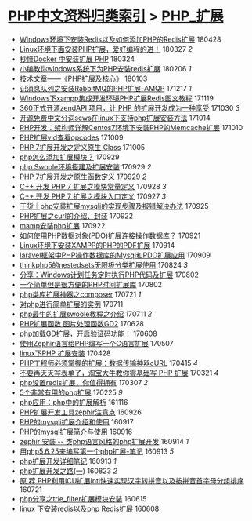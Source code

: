 [PHP中文资料归类索引](../README.md) > [PHP_扩展](PHP_扩展.md)
====
- [Windows环境下安装Redis以及如何添加PHP的Redis扩展](http://jkwz.applinzi.com/ittc/7097054065882301451.html#Windows%E7%8E%AF%E5%A2%83%E4%B8%8B%E5%AE%89%E8%A3%85Redis%E4%BB%A5%E5%8F%8A%E5%A6%82%E4%BD%95%E6%B7%BB%E5%8A%A0PHP%E7%9A%84Redis%E6%89%A9%E5%B1%95) 180428  
- [Linux环境下面安装PHP扩展，爱好编程的进！](http://jkwz.applinzi.com/ittc/7085083964845081606.html#Linux%E7%8E%AF%E5%A2%83%E4%B8%8B%E9%9D%A2%E5%AE%89%E8%A3%85PHP%E6%89%A9%E5%B1%95%EF%BC%8C%E7%88%B1%E5%A5%BD%E7%BC%96%E7%A8%8B%E7%9A%84%E8%BF%9B%EF%BC%81) 180327 *2* 
- [秒懂Docker 中安装扩展 PHP](http://jkwz.applinzi.com/ittc/7084189060614849552.html#%E7%A7%92%E6%87%82Docker+%E4%B8%AD%E5%AE%89%E8%A3%85%E6%89%A9%E5%B1%95+PHP) 180324  
- [小编教你windows系统下为PHP安装redis扩展](http://jkwz.applinzi.com/ittc/7066892544397280273.html#%E5%B0%8F%E7%BC%96%E6%95%99%E4%BD%A0windows%E7%B3%BB%E7%BB%9F%E4%B8%8B%E4%B8%BAPHP%E5%AE%89%E8%A3%85redis%E6%89%A9%E5%B1%95) 180206 *1* 
- [技术文章——《PHP扩展及核心》](http://jkwz.applinzi.com/ittc/7054346059973657607.html#%E6%8A%80%E6%9C%AF%E6%96%87%E7%AB%A0%E2%80%94%E2%80%94%E3%80%8APHP%E6%89%A9%E5%B1%95%E5%8F%8A%E6%A0%B8%E5%BF%83%E3%80%8B) 180103  
- [识消息队列之安装RabbitMQ的PHP扩展-AMQP](http://jkwz.applinzi.com/ittc/7047995402148643856.html#%E8%AF%86%E6%B6%88%E6%81%AF%E9%98%9F%E5%88%97%E4%B9%8B%E5%AE%89%E8%A3%85RabbitMQ%E7%9A%84PHP%E6%89%A9%E5%B1%95-AMQP) 171217 *1* 
- [Windows下xampp集成开发环境PHP扩展Redis图文教程](http://jkwz.applinzi.com/ittc/7037731223575725072.html#Windows%E4%B8%8Bxampp%E9%9B%86%E6%88%90%E5%BC%80%E5%8F%91%E7%8E%AF%E5%A2%83PHP%E6%89%A9%E5%B1%95Redis%E5%9B%BE%E6%96%87%E6%95%99%E7%A8%8B) 171119  
- [360正式开源zendAPI 项目，让 PHP 的扩展开发成为一种享受](http://jkwz.applinzi.com/ittc/7030291234415969296.html#360%E6%AD%A3%E5%BC%8F%E5%BC%80%E6%BA%90zendAPI+%E9%A1%B9%E7%9B%AE%EF%BC%8C%E8%AE%A9+PHP+%E7%9A%84%E6%89%A9%E5%B1%95%E5%BC%80%E5%8F%91%E6%88%90%E4%B8%BA%E4%B8%80%E7%A7%8D%E4%BA%AB%E5%8F%97) 171030 *3* 
- [开源免费中文分词scws在linux下支持php扩展安装方法](http://jkwz.applinzi.com/ittc/7024235041452983313.html#%E5%BC%80%E6%BA%90%E5%85%8D%E8%B4%B9%E4%B8%AD%E6%96%87%E5%88%86%E8%AF%8Dscws%E5%9C%A8linux%E4%B8%8B%E6%94%AF%E6%8C%81php%E6%89%A9%E5%B1%95%E5%AE%89%E8%A3%85%E6%96%B9%E6%B3%95) 171014  
- [PHP开发：架构师详解Centos7环境下安装PHP的Memcache扩展](http://jkwz.applinzi.com/ittc/7022828577844888593.html#PHP%E5%BC%80%E5%8F%91%EF%BC%9A%E6%9E%B6%E6%9E%84%E5%B8%88%E8%AF%A6%E8%A7%A3Centos7%E7%8E%AF%E5%A2%83%E4%B8%8B%E5%AE%89%E8%A3%85PHP%E7%9A%84Memcache%E6%89%A9%E5%B1%95) 171010  
- [PHP扩展vld查看opcodes](http://jkwz.applinzi.com/ittc/7022572563207816209.html#PHP%E6%89%A9%E5%B1%95vld%E6%9F%A5%E7%9C%8Bopcodes) 171009  
- [PHP 7扩展开发之定义原生 Class](http://jkwz.applinzi.com/ittc/7020882785257128976.html#PHP+7%E6%89%A9%E5%B1%95%E5%BC%80%E5%8F%91%E4%B9%8B%E5%AE%9A%E4%B9%89%E5%8E%9F%E7%94%9F+Class) 171005  
- [php怎么添加扩展模块？](http://jkwz.applinzi.com/ittc/7018494526631707664.html#php%E6%80%8E%E4%B9%88%E6%B7%BB%E5%8A%A0%E6%89%A9%E5%B1%95%E6%A8%A1%E5%9D%97%EF%BC%9F) 170929  
- [php Swoole环境搭建及扩展安装](http://jkwz.applinzi.com/ittc/7018638607047459856.html#php+Swoole%E7%8E%AF%E5%A2%83%E6%90%AD%E5%BB%BA%E5%8F%8A%E6%89%A9%E5%B1%95%E5%AE%89%E8%A3%85) 170929 *2* 
- [PHP 7扩展开发之原生函数定义](http://jkwz.applinzi.com/ittc/7018625327964881936.html#PHP+7%E6%89%A9%E5%B1%95%E5%BC%80%E5%8F%91%E4%B9%8B%E5%8E%9F%E7%94%9F%E5%87%BD%E6%95%B0%E5%AE%9A%E4%B9%89) 170929 *2* 
- [C++ 开发 PHP 7 扩展之模块常量定义](http://jkwz.applinzi.com/ittc/7018253242071516177.html#C%2B%2B+%E5%BC%80%E5%8F%91+PHP+7+%E6%89%A9%E5%B1%95%E4%B9%8B%E6%A8%A1%E5%9D%97%E5%B8%B8%E9%87%8F%E5%AE%9A%E4%B9%89) 170928 *3* 
- [C++ 开发 PHP 7 扩展之模块入口定义](http://jkwz.applinzi.com/ittc/7017512364986074129.html#C%2B%2B+%E5%BC%80%E5%8F%91+PHP+7+%E6%89%A9%E5%B1%95%E4%B9%8B%E6%A8%A1%E5%9D%97%E5%85%A5%E5%8F%A3%E5%AE%9A%E4%B9%89) 170927 *3* 
- [干货｜php安装扩展mysqli的实现步骤及报错解决办法](http://jkwz.applinzi.com/ittc/7017207434190521361.html#%E5%B9%B2%E8%B4%A7%EF%BD%9Cphp%E5%AE%89%E8%A3%85%E6%89%A9%E5%B1%95mysqli%E7%9A%84%E5%AE%9E%E7%8E%B0%E6%AD%A5%E9%AA%A4%E5%8F%8A%E6%8A%A5%E9%94%99%E8%A7%A3%E5%86%B3%E5%8A%9E%E6%B3%95) 170925  
- [PHP扩展之curl的介绍、封装](http://jkwz.applinzi.com/ittc/7015889683182257168.html#PHP%E6%89%A9%E5%B1%95%E4%B9%8Bcurl%E7%9A%84%E4%BB%8B%E7%BB%8D%E3%80%81%E5%B0%81%E8%A3%85) 170922  
- [mamp安装php扩展](http://jkwz.applinzi.com/ittc/7016019940128326672.html#mamp%E5%AE%89%E8%A3%85php%E6%89%A9%E5%B1%95) 170922  
- [如何使用PHP数据对象(PDO)扩展连接操作数据库？](http://jkwz.applinzi.com/ittc/7015846919044334609.html#%E5%A6%82%E4%BD%95%E4%BD%BF%E7%94%A8PHP%E6%95%B0%E6%8D%AE%E5%AF%B9%E8%B1%A1%28PDO%29%E6%89%A9%E5%B1%95%E8%BF%9E%E6%8E%A5%E6%93%8D%E4%BD%9C%E6%95%B0%E6%8D%AE%E5%BA%93%EF%BC%9F) 170921  
- [Linux环境下安装XAMPP的PHP的PDF扩展](http://jkwz.applinzi.com/ittc/7013081797209097233.html#Linux%E7%8E%AF%E5%A2%83%E4%B8%8B%E5%AE%89%E8%A3%85XAMPP%E7%9A%84PHP%E7%9A%84PDF%E6%89%A9%E5%B1%95) 170914  
- [laravel框架中PHP操作数据库的Mysql和PDO扩展应用](http://jkwz.applinzi.com/ittc/7011409079682204688.html#laravel%E6%A1%86%E6%9E%B6%E4%B8%ADPHP%E6%93%8D%E4%BD%9C%E6%95%B0%E6%8D%AE%E5%BA%93%E7%9A%84Mysql%E5%92%8CPDO%E6%89%A9%E5%B1%95%E5%BA%94%E7%94%A8) 170909  
- [thinkphp5的nestedsets无限极分类扩展使用](http://jkwz.applinzi.com/ittc/7005301198331315217.html#thinkphp5%E7%9A%84nestedsets%E6%97%A0%E9%99%90%E6%9E%81%E5%88%86%E7%B1%BB%E6%89%A9%E5%B1%95%E4%BD%BF%E7%94%A8) 170824 *3* 
- [分享：Windows计划任务定时执行PHP代码及扩展](http://jkwz.applinzi.com/ittc/6997238521314935825.html#%E5%88%86%E4%BA%AB%EF%BC%9AWindows%E8%AE%A1%E5%88%92%E4%BB%BB%E5%8A%A1%E5%AE%9A%E6%97%B6%E6%89%A7%E8%A1%8CPHP%E4%BB%A3%E7%A0%81%E5%8F%8A%E6%89%A9%E5%B1%95) 170802  
- [一个简单但是很方便的PHP时间扩展库](http://jkwz.applinzi.com/ittc/6997160459369989136.html#%E4%B8%80%E4%B8%AA%E7%AE%80%E5%8D%95%E4%BD%86%E6%98%AF%E5%BE%88%E6%96%B9%E4%BE%BF%E7%9A%84PHP%E6%97%B6%E9%97%B4%E6%89%A9%E5%B1%95%E5%BA%93) 170802  
- [php类库扩展神器之composer](http://jkwz.applinzi.com/ittc/6992677216239223824.html#php%E7%B1%BB%E5%BA%93%E6%89%A9%E5%B1%95%E7%A5%9E%E5%99%A8%E4%B9%8Bcomposer) 170721 *1* 
- [对php进行简单扩展的实例](http://jkwz.applinzi.com/ittc/6989062955487200273.html#%E5%AF%B9php%E8%BF%9B%E8%A1%8C%E7%AE%80%E5%8D%95%E6%89%A9%E5%B1%95%E7%9A%84%E5%AE%9E%E4%BE%8B) 170711  
- [php最牛的扩展swoole教程之介绍](http://jkwz.applinzi.com/ittc/6989055889171285009.html#php%E6%9C%80%E7%89%9B%E7%9A%84%E6%89%A9%E5%B1%95swoole%E6%95%99%E7%A8%8B%E4%B9%8B%E4%BB%8B%E7%BB%8D) 170711 *2* 
- [PHP扩展函数 图片处理函数GD2](http://jkwz.applinzi.com/ittc/6984187939343827972.html#PHP%E6%89%A9%E5%B1%95%E5%87%BD%E6%95%B0+%E5%9B%BE%E7%89%87%E5%A4%84%E7%90%86%E5%87%BD%E6%95%B0GD2) 170628  
- [php加载GD扩展，开启验证码功能！](http://jkwz.applinzi.com/ittc/6976930872774099972.html#php%E5%8A%A0%E8%BD%BDGD%E6%89%A9%E5%B1%95%EF%BC%8C%E5%BC%80%E5%90%AF%E9%AA%8C%E8%AF%81%E7%A0%81%E5%8A%9F%E8%83%BD%EF%BC%81) 170608  
- [使用Zephir语言给PHP编写一个C语言扩展](http://jkwz.applinzi.com/ittc/6964460616226964485.html#%E4%BD%BF%E7%94%A8Zephir%E8%AF%AD%E8%A8%80%E7%BB%99PHP%E7%BC%96%E5%86%99%E4%B8%80%E4%B8%AAC%E8%AF%AD%E8%A8%80%E6%89%A9%E5%B1%95) 170507  
- [linux下PHP 扩展安装](http://jkwz.applinzi.com/ittc/6961490365856089092.html#linux%E4%B8%8BPHP+%E6%89%A9%E5%B1%95%E5%AE%89%E8%A3%85) 170428  
- [PHP工程师必须掌握的扩展：数据传输神器cURL](http://jkwz.applinzi.com/ittc/6956906889811067909.html#PHP%E5%B7%A5%E7%A8%8B%E5%B8%88%E5%BF%85%E9%A1%BB%E6%8E%8C%E6%8F%A1%E7%9A%84%E6%89%A9%E5%B1%95%EF%BC%9A%E6%95%B0%E6%8D%AE%E4%BC%A0%E8%BE%93%E7%A5%9E%E5%99%A8cURL) 170415 *4* 
- [不要再天天写表单了，淘宝大牛教你零基础写 PHP 扩展](http://jkwz.applinzi.com/ittc/6947542207467881476.html#%E4%B8%8D%E8%A6%81%E5%86%8D%E5%A4%A9%E5%A4%A9%E5%86%99%E8%A1%A8%E5%8D%95%E4%BA%86%EF%BC%8C%E6%B7%98%E5%AE%9D%E5%A4%A7%E7%89%9B%E6%95%99%E4%BD%A0%E9%9B%B6%E5%9F%BA%E7%A1%80%E5%86%99+PHP+%E6%89%A9%E5%B1%95) 170321 *4* 
- [php设置redis扩展，你值得拥有](http://jkwz.applinzi.com/ittc/6941852365744505861.html#php%E8%AE%BE%E7%BD%AEredis%E6%89%A9%E5%B1%95%EF%BC%8C%E4%BD%A0%E5%80%BC%E5%BE%97%E6%8B%A5%E6%9C%89) 170307 *2* 
- [5个非常有用的php扩展](http://jkwz.applinzi.com/ittc/6938710580142801925.html#5%E4%B8%AA%E9%9D%9E%E5%B8%B8%E6%9C%89%E7%94%A8%E7%9A%84php%E6%89%A9%E5%B1%95) 170225 *9* 
- [php应用：php中的扩展解析](http://jkwz.applinzi.com/ittc/6901152070635095044.html#php%E5%BA%94%E7%94%A8%EF%BC%9Aphp%E4%B8%AD%E7%9A%84%E6%89%A9%E5%B1%95%E8%A7%A3%E6%9E%90) 161116  
- [PHP扩展开发工具zephir注意点](http://jkwz.applinzi.com/ittc/6882189787917714436.html#PHP%E6%89%A9%E5%B1%95%E5%BC%80%E5%8F%91%E5%B7%A5%E5%85%B7zephir%E6%B3%A8%E6%84%8F%E7%82%B9) 160926  
- [PHP的mysqli扩展介绍和使用](http://jkwz.applinzi.com/ittc/6878912918124495876.html#PHP%E7%9A%84mysqli%E6%89%A9%E5%B1%95%E4%BB%8B%E7%BB%8D%E5%92%8C%E4%BD%BF%E7%94%A8) 160917  
- [PHP的mysql扩展简介与使用](http://jkwz.applinzi.com/ittc/6878541735025705988.html#PHP%E7%9A%84mysql%E6%89%A9%E5%B1%95%E7%AE%80%E4%BB%8B%E4%B8%8E%E4%BD%BF%E7%94%A8) 160916  
- [zephir 安装 -- 类php语言风格的php扩展开发](http://jkwz.applinzi.com/ittc/6877603250303403013.html#zephir+%E5%AE%89%E8%A3%85+--+%E7%B1%BBphp%E8%AF%AD%E8%A8%80%E9%A3%8E%E6%A0%BC%E7%9A%84php%E6%89%A9%E5%B1%95%E5%BC%80%E5%8F%91) 160914 *1* 
- [用php5.6.25来编写第一个php扩展-笔记](http://jkwz.applinzi.com/ittc/6877303767820665860.html#%E7%94%A8php5.6.25%E6%9D%A5%E7%BC%96%E5%86%99%E7%AC%AC%E4%B8%80%E4%B8%AAphp%E6%89%A9%E5%B1%95-%E7%AC%94%E8%AE%B0) 160913 *5* 
- [php扩展开发详细笔记](http://jkwz.applinzi.com/ittc/6877231123423298564.html#php%E6%89%A9%E5%B1%95%E5%BC%80%E5%8F%91%E8%AF%A6%E7%BB%86%E7%AC%94%E8%AE%B0) 160913 *1* 
- [php扩展开发之路(一)](http://jkwz.applinzi.com/ittc/6869556735181849604.html#php%E6%89%A9%E5%B1%95%E5%BC%80%E5%8F%91%E4%B9%8B%E8%B7%AF%28%E4%B8%80%29) 160823 *2* 
- [原 荐 PHP利用ICU扩展intl快速实现汉字转拼音以及按拼音首字母分组排序](http://jkwz.applinzi.com/ittc/6857373828589814788.html#%E5%8E%9F+%E8%8D%90+PHP%E5%88%A9%E7%94%A8ICU%E6%89%A9%E5%B1%95intl%E5%BF%AB%E9%80%9F%E5%AE%9E%E7%8E%B0%E6%B1%89%E5%AD%97%E8%BD%AC%E6%8B%BC%E9%9F%B3%E4%BB%A5%E5%8F%8A%E6%8C%89%E6%8B%BC%E9%9F%B3%E9%A6%96%E5%AD%97%E6%AF%8D%E5%88%86%E7%BB%84%E6%8E%92%E5%BA%8F) 160721  
- [php分享之trie_filter扩展模块安装](http://jkwz.applinzi.com/ittc/6843879181171295236.html#php%E5%88%86%E4%BA%AB%E4%B9%8Btrie_filter%E6%89%A9%E5%B1%95%E6%A8%A1%E5%9D%97%E5%AE%89%E8%A3%85) 160615  
- [linux 下安装redis以及php Redis扩展](http://jkwz.applinzi.com/ittc/6841279217526113285.html#linux+%E4%B8%8B%E5%AE%89%E8%A3%85redis%E4%BB%A5%E5%8F%8Aphp+Redis%E6%89%A9%E5%B1%95) 160608  
